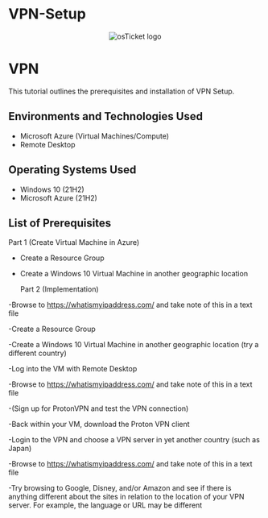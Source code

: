 # VPN-Setup
<p align="center">
<img src="https://github-production-user-asset-6210df.s3.amazonaws.com/142756706/270819838-21b5a839-bc04-48cd-94cb-74f3da5b423d.png" alt="osTicket logo"/>
</p>



<h1> VPN </h1>
This tutorial outlines the prerequisites and installation of VPN Setup.<br />



<h2>Environments and Technologies Used</h2>

- Microsoft Azure (Virtual Machines/Compute)
- Remote Desktop
  

<h2>Operating Systems Used </h2>

- Windows 10</b> (21H2)
- Microsoft Azure (21H2)

<h2>List of Prerequisites</h2>

 Part 1 (Create Virtual Machine in Azure)

- Create a Resource Group
- Create a Windows 10 Virtual Machine in another geographic location

  
  Part 2 (Implementation)
 
-Browse to https://whatismyipaddress.com/ and take note of this in a text file

-Create a Resource Group

-Create a Windows 10 Virtual Machine in another geographic location (try a different country)

-Log into the VM with Remote Desktop

-Browse to https://whatismyipaddress.com/ and take note of this in a text file

-(Sign up for ProtonVPN and test the VPN connection) 

-Back within your VM, download the Proton VPN client

-Login to the VPN and choose a VPN server in yet another country (such as Japan)

-Browse to https://whatismyipaddress.com/  and take note of this in a text file

-Try browsing to Google, Disney, and/or Amazon and see if there is anything different about the sites in relation to the location of your VPN server. For example, the language or URL may be different


